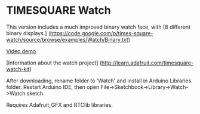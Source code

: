 TIMESQUARE Watch
================

This version includes a much improved binary watch face, with [8 different binary displays.]
(https://code.google.com/p/times-square-watch/source/browse/examples/Watch/Binary.txt)

[Video demo](http://www.youtube.com/watch?v=hlsi12DIKf4&feature=youtu.be)

[Information about the watch project]
(http://learn.adafruit.com/timesquare-watch-kit)

After downloading, rename folder to 'Watch' and install in Arduino Libraries folder. Restart Arduino IDE, then open File->Sketchbook->Library->Watch->Watch sketch.

Requires Adafruit_GFX and RTClib libraries.
